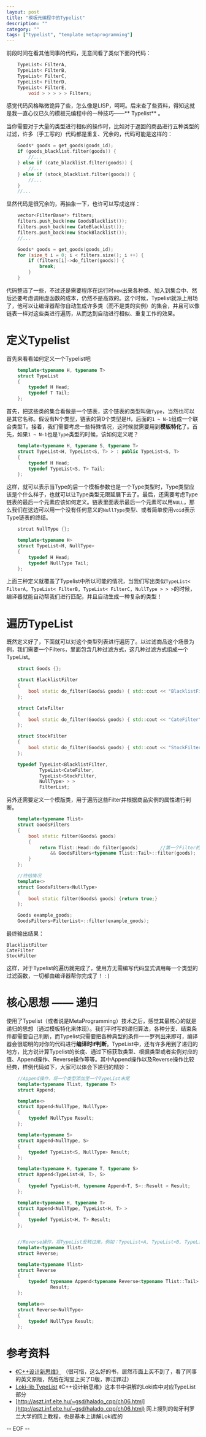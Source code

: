 ```yaml
---
layout: post
title: "模板元编程中的Typelist"
description: ""
category: ""
tags: ["typelist", "template metaprogramming"]
---
```


前段时间在看其他同事的代码，无意间看了类似下面的代码：

``` cpp
    TypeList< FilterA,
    TypeList< FilterB,
    TypeList< FilterC,
    TypeList< FilterD,
    TypeList< FilterE,
        void > > > > > Filters;
```

感觉代码风格略微诡异了些，怎么像是LISP，呵呵。后来查了些资料，得知这就是我一直心仪已久的模板元编程中的一种技巧——** Typelist** 。

当你需要对于大量的类型进行相似的操作时，比如对于返回的商品进行五种类型的过滤，许多（手工写的）代码都是重复、冗余的，代码可能是这样的：

``` cpp
    Goods* goods = get_goods(goods_id);
    if (goods_blacklist.filter(goods)) {
        //...
    } else if (cate_blacklist.filter(goods)) {
        //...
    } else if (stock_blacklist.filter(goods)) {
        //...
    }
    //...
```

显然代码是很冗余的，再抽象一下，也许可以写成这样：

``` cpp
    vector<FilterBase*> filters;
    filters.push_back(new GoodsBlacklist());
    filters.push_back(new CateBlacklist());
    filters.push_back(new StockBlacklist());
    //...

    Goods* goods = get_goods(goods_id);
    for (size_t i = 0; i < filters.size(); i ++) {
        if (filters[i]->do_filter(goods)) {
            break;
        }
    }

```

代码整洁了一些，不过还是需要程序在运行时`new`出来各种类、加入到集合中、然后还要考虑调用虚函数的成本，仍然不是高效的。这个时候，Typelist就派上用场了，他可以让编译器帮你自动生成许多类（而不是类的实例）的集合，并且可以像链表一样对这些类进行遍历，从而达到自动进行相似、重复工作的效果。

# 定义Typelist

首先来看看如何定义一个Typelist吧

``` cpp
    template<typename H, typename T>
    struct TypeList
    {
        typedef H Head;
        typedef T Tail;
    };
```

首先，把这些类的集合看做是一个链表，这个链表的类型叫做`Type`，当然也可以是其它名称。假设有N个类型，链表的第0个类型是H，后面的`1 ~ N-1`组成一个联合类型T。接着，我们需要考虑一些特殊情况，这时候就需要用到**模板特化**了。首先，如果`1 ~ N-1`也是`Type`类型的时候，该如何定义呢？

``` cpp
    template<typename H, typename S, typename T>
    struct TypeList<H, TypeList<S, T> > : public TypeList<S, T>
    {
        typedef H Head;
        typedef TypeList<S, T> Tail;
    };
```

这样，就可以表示当Type的后一个模板参数也是一个Type类型时，Type类型应该是个什么样子，也就可以让Type类型无限延展下去了。最后，还需要考虑Type链表的最后一个元素应该如何定义。链表里面表示最后一个元素可以用`NULL`，那么我们在这边可以用一个没有任何意义的`NullType`类型、或者简单使用`void`表示Type链表的终结。

``` cpp
    strcut NullType {};

    template<typename H>
    struct TypeList<H, NullType>
    {
        typedef H Head;
        typedef NullType Tail;
    };
```

上面三种定义就覆盖了Typelist中所以可能的情况，当我们写出类似`TypeList< FilterA, TypeList< FilterB, TypeList< FilterC, NullType > > >`的时候，编译器就能自动帮我们进行匹配，并且自动生成一种复杂的类型！

# 遍历TypeList

既然定义好了，下面就可以对这个类型列表进行遍历了。以过滤商品这个场景为例，我们需要一个Filters，里面包含几种过滤方式，这几种过滤方式组成一个TypeList。

``` cpp
    struct Goods {};

    struct BlacklistFilter
    {
        bool static do_filter(Goods& goods) { std::cout << "BlacklistFilter" << std::endl; return true;}
    };  

    struct CateFilter
    {   
        bool static do_filter(Goods& goods) { std::cout << "CateFilter" << std::endl; return true;}
    };  

    struct StockFilter
    {   
        bool static do_filter(Goods& goods) { std::cout << "StockFilter" << std::endl; return true;}
    };  

    typedef TypeList<BlacklistFilter,
            TypeList<CateFilter,
            TypeList<StockFilter,
            NullType> > > 
            FilterList;
```

另外还需要定义一个模版类，用于遍历这些Filter并根据商品实例的属性进行判断。

``` cpp
    template<typename Tlist>
    struct GoodsFilters
    {   
        bool static filter(Goods& goods)
        {   
            return Tlist::Head::do_filter(goods)        //第一个Filter的过滤结果
                && GoodsFilters<typename Tlist::Tail>::filter(goods);   //剩下的Filters的过滤结果
        }   
    };  

    //终结情况
    template<>
    struct GoodsFilters<NullType>
    {
        bool static filter(Goods& goods) {return true;}
    };

    Goods example_goods;
    GoodsFilters<FilterList>::filter(example_goods);
```

最终输出结果：

    BlacklistFilter
    CateFilter
    StockFilter

这样，对于Typelist的遍历就完成了，使用方无需编写代码显式调用每一个类型的过滤函数，一切都由编译器帮你完成了！ : )

# 核心思想 —— 递归

使用了Typelist（或者说是MetaProgramming）技术之后，感觉其最核心的就是递归的思想（通过模板特化来体现）。我们平时写的递归算法，各种分支、结束条件都需要自己判断，而Typelist只需要把各种典型的条件一一罗列出来即可，编译器会很聪明的对你的代码进行**编译时if判断**。TypeList中，还有许多用到了递归的地方，比方说计算Typelist的长度、通过下标获取类型、根据类型或者实例对应的值、Append操作、Reverse操作等等。其中Append操作以及Reverse操作比较经典，样例代码如下，大家可以体会下递归的精妙：

``` cpp
    //Append操作，将一个类型添加至一个TypeList末尾
    template<typename Tlist, typename T>
    struct Append;

    template<>
    struct Append<NullType, NullType>
    {
        typedef NullType Result;
    };

    template<typename S>
    struct Append<NullType, S>
    {
        typedef TypeList<S, NullType> Result;
    };

    template<typename H, typename T, typename S>
    struct Append<TypeList<H, T>, S>
    {
        typedef TypeList<H, typename Append<T, S>::Result > Result;
    };

    template<typename H, typename T>
    struct Append<NullType, TypeList<H, T> >
    {
        typedef TypeList<H, T> Result;
    };


    //Reverse操作，将TypeList反转过来，例如：TypeList<A, TypeList<B, TypeList<C, NullType> > >    =>  TypeList<C, TypeList<B, TypeList<A, NullType> > >
    template<typename Tlist>
    struct Reverse;

    template<typename Tlist>
    struct Reverse
    {
        typedef typename Append<typename Reverse<typename Tlist::Tail>::Result, typename Tlist::Head>::Result
                Result;
    };

    template<>
    struct Reverse<NullType>
    {
        typedef NullType Result;
    };

```


# 参考资料

* [《C++设计新思维》](http://book.douban.com/subject/1119904/) （很可惜，这么好的书，居然市面上买不到了，看了同事的英文原版，然后在淘宝上买了D版，罪过罪过）
* [Loki-lib TypeList](http://loki-lib.sourceforge.net/html/a00681.html)  《C++设计新思维》这本书中讲解的Loki库中对应TypeList部分
* [http://aszt.inf.elte.hu/~gsd/halado_cpp/ch06.html](http://aszt.inf.elte.hu/~gsd/halado_cpp/ch06.html)  网上搜到的匈牙利罗兰大学的网上教程，也是基本上讲解Loki库的


-- EOF --
